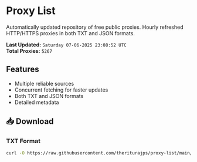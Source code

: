 # Proxy List

Automatically updated repository of free public proxies. Hourly refreshed HTTP/HTTPS proxies in both TXT and JSON formats.

**Last Updated:** `Saturday 07-06-2025 23:08:52 UTC`  
**Total Proxies:** `5267`

## Features
- Multiple reliable sources
- Concurrent fetching for faster updates
- Both TXT and JSON formats
- Detailed metadata

## 📥 Download

### TXT Format
```bash
curl -O https://raw.githubusercontent.com/theriturajps/proxy-list/main/proxies.txt
